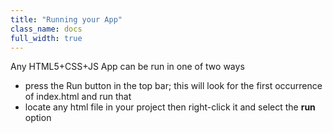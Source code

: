 ```yaml
---
title: "Running your App"
class_name: docs
full_width: true
---
```


Any HTML5+CSS+JS App can be run in one of two ways

- press the Run button in the top bar; this will look for the first occurrence of index.html and run that
- locate any html file in your project then right-click it and select the **run** option

